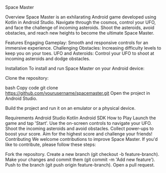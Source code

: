 Space Master

Overview
Space Master is an exhilarating Android game developed using Kotlin in Android Studio. Navigate through the cosmos, control your UFO, and face the challenge of incoming asteroids. Shoot the asteroids, avoid obstacles, and reach new heights to become the ultimate Space Master.

Features
Engaging Gameplay: Smooth and responsive controls for an immersive experience.
Challenging Obstacles: Increasing difficulty levels to keep you on your toes.
UFO and Asteroids: Control your UFO to shoot at incoming asteroids and dodge obstacles.



Installation
To install and run Space Master on your Android device:

Clone the repository:

bash
Copy code
git clone https://github.com/yourusername/spacemaster.git
Open the project in Android Studio.

Build the project and run it on an emulator or a physical device.

Requirements
Android Studio
Kotlin
Android SDK
How to Play
Launch the game and tap 'Start'.
Use the on-screen controls to navigate your UFO.
Shoot the incoming asteroids and avoid obstacles.
Collect power-ups to boost your score.
Aim for the highest score and challenge your friends!
Contributing
We welcome contributions to improve Space Master. If you'd like to contribute, please follow these steps:

Fork the repository.
Create a new branch (git checkout -b feature-branch).
Make your changes and commit them (git commit -m 'Add new feature').
Push to the branch (git push origin feature-branch).
Open a pull request.
